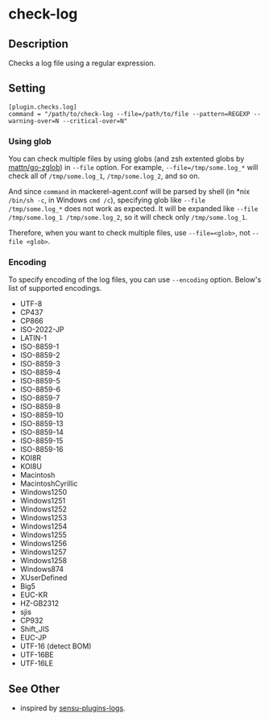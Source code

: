 # check-log

## Description

Checks a log file using a regular expression.

## Setting

```
[plugin.checks.log]
command = "/path/to/check-log --file=/path/to/file --pattern=REGEXP --warning-over=N --critical-over=N"
```

### Using glob

You can check multiple files by using globs (and zsh extented globs by [mattn/go-zglob](github.com/mattn/go-zglob)) in `--file` option.
For example, `--file=/tmp/some.log_*` will check all of `/tmp/some.log_1`, `/tmp/some.log_2`, and so on.

And since `command` in mackerel-agent.conf will be parsed by shell (in *nix `/bin/sh -c`, in Windows `cmd /c`),
specifying glob like `--file /tmp/some.log_*` does not work as expected.
It will be expanded like `--file /tmp/some.log_1 /tmp/some.log_2`, so it will check only `/tmp/some.log_1`.

Therefore, when you want to check multiple files, use `--file=<glob>`, not `--file <glob>`.

### Encoding

To specify encoding of the log files, you can use `--encoding` option. Below's list of supported encodings.

* UTF-8
* CP437
* CP866
* ISO-2022-JP
* LATIN-1
* ISO-8859-1
* ISO-8859-2
* ISO-8859-3
* ISO-8859-4
* ISO-8859-5
* ISO-8859-6
* ISO-8859-7
* ISO-8859-8
* ISO-8859-10
* ISO-8859-13
* ISO-8859-14
* ISO-8859-15
* ISO-8859-16
* KOI8R
* KOI8U
* Macintosh
* MacintoshCyrillic
* Windows1250
* Windows1251
* Windows1252
* Windows1253
* Windows1254
* Windows1255
* Windows1256
* Windows1257
* Windows1258
* Windows874
* XUserDefined
* Big5
* EUC-KR
* HZ-GB2312
* sjis
* CP932
* Shift_JIS
* EUC-JP
* UTF-16 (detect BOM)
* UTF-16BE
* UTF-16LE

## See Other

* inspired by [sensu-plugins-logs](https://github.com/sensu-plugins/sensu-plugins-logs).

